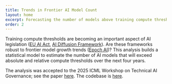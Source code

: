 ```yaml
---
title: Trends in Frontier AI Model Count 
layout: home
excerpt: Forecasting the number of models above training compute thresholds (GovAI Winter Fellowship)
order: 2
---
```


Training compute thresholds are becoming an important aspect of AI legislation ([EU AI Act](https://www.google.com/search?q=eu+ai+act&sca_esv=2fb4a8e283a3786e&sxsrf=AE3TifOlf2BBNgDBlLYG9zOIs7RJmQLdcw%3A1760089829043&ei=5dboaO6oApDBhbIPtoWS4Ao&ved=0ahUKEwiur6HIrZmQAxWQYEEAHbaCBKwQ4dUDCBA&uact=5&oq=eu+ai+act&gs_lp=Egxnd3Mtd2l6LXNlcnAiCWV1IGFpIGFjdDIKECMYgAQYJxiKBTIEECMYJzIKECMYgAQYJxiKBTINEAAYgAQYsQMYQxiKBTIFEAAYgAQyChAAGIAEGEMYigUyBRAAGIAEMgoQABiABBhDGIoFMgUQABiABDIKEAAYgAQYQxiKBUi1DFDGCVjGCXADeAGQAQCYAXagAXaqAQMwLjG4AQPIAQD4AQGYAgSgAosBwgIKEAAYsAMY1gQYR5gDAIgGAZAGCJIHAzMuMaAHuQiyBwMwLjG4B3_CBwUwLjEuM8gHDw&sclient=gws-wiz-serp), [AI Diffusion Framework](https://www.federalregister.gov/documents/2025/01/15/2025-00636/framework-for-artificial-intelligence-diffusion)). Are these frameworks robust to frontier model growth trends ([Epoch AI](https://epoch.ai/blog/training-compute-of-frontier-ai-models-grows-by-4-5x-per-year))? This analysis builds a statistical model to estimate the number of AI models that will exceed absolute and relative compute thresholds over the next four years. 

The analysis was accepted to the 2025 ICML Workshop on Technical AI Governance; see the paper [here](https://openreview.net/forum?id=ZJDyzSR5iu). The codebase is [here](https://github.com/IyngkarranKumar/compute_thresholds_public). 